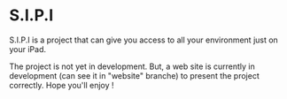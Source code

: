 # S.I.P.I
S.I.P.I is a project that can give you access to all your environment just on your iPad.

The project is not yet in development. But, a web site is currently in development (can see it in "website" branche) to present the project correctly.
Hope you'll enjoy ! 
